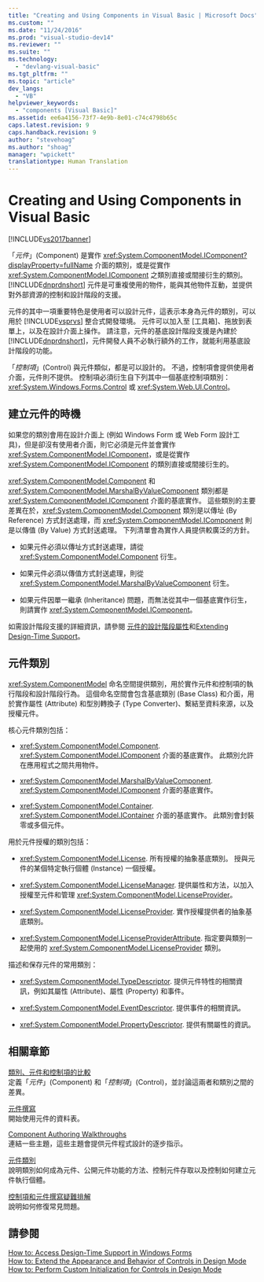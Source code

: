 ```yaml
---
title: "Creating and Using Components in Visual Basic | Microsoft Docs"
ms.custom: ""
ms.date: "11/24/2016"
ms.prod: "visual-studio-dev14"
ms.reviewer: ""
ms.suite: ""
ms.technology: 
  - "devlang-visual-basic"
ms.tgt_pltfrm: ""
ms.topic: "article"
dev_langs: 
  - "VB"
helpviewer_keywords: 
  - "components [Visual Basic]"
ms.assetid: ee6a4156-73f7-4e9b-8e01-c74c4798b65c
caps.latest.revision: 9
caps.handback.revision: 9
author: "stevehoag"
ms.author: "shoag"
manager: "wpickett"
translationtype: Human Translation
---
```

# Creating and Using Components in Visual Basic
[!INCLUDE[vs2017banner](../../csharp/includes/vs2017banner.md)]

「*元件*」\(Component\) 是實作 <xref:System.ComponentModel.IComponent?displayProperty=fullName> 介面的類別，或是從實作 <xref:System.ComponentModel.IComponent> 之類別直接或間接衍生的類別。  [!INCLUDE[dnprdnshort](../../csharp/getting-started/includes/dnprdnshort_md.md)] 元件是可重複使用的物件，能與其他物件互動，並提供對外部資源的控制和設計階段的支援。  
  
 元件的其中一項重要特色是使用者可以設計元件，這表示本身為元件的類別，可以用於 [!INCLUDE[vsprvs](../../csharp/includes/vsprvs_md.md)] 整合式開發環境。  元件可以加入至 \[工具箱\]、拖放到表單上，以及在設計介面上操作。  請注意，元件的基底設計階段支援是內建於 [!INCLUDE[dnprdnshort](../../csharp/getting-started/includes/dnprdnshort_md.md)]，元件開發人員不必執行額外的工作，就能利用基底設計階段的功能。  
  
 「*控制項*」\(Control\) 與元件類似，都是可以設計的。  不過，控制項會提供使用者介面，元件則不提供。  控制項必須衍生自下列其中一個基底控制項類別：<xref:System.Windows.Forms.Control> 或 <xref:System.Web.UI.Control>。  
  
## 建立元件的時機  
 如果您的類別會用在設計介面上 \(例如 Windows Form 或 Web Form 設計工具\)，但是卻沒有使用者介面，則它必須是元件並會實作 <xref:System.ComponentModel.IComponent>，或是從實作 <xref:System.ComponentModel.IComponent> 的類別直接或間接衍生的。  
  
 <xref:System.ComponentModel.Component> 和 <xref:System.ComponentModel.MarshalByValueComponent> 類別都是 <xref:System.ComponentModel.IComponent> 介面的基底實作。  這些類別的主要差異在於，<xref:System.ComponentModel.Component> 類別是以傳址 \(By Reference\) 方式封送處理，而 <xref:System.ComponentModel.IComponent> 則是以傳值 \(By Value\) 方式封送處理。  下列清單會為實作人員提供較廣泛的方針。  
  
-   如果元件必須以傳址方式封送處理，請從 <xref:System.ComponentModel.Component> 衍生。  
  
-   如果元件必須以傳值方式封送處理，則從 <xref:System.ComponentModel.MarshalByValueComponent> 衍生。  
  
-   如果元件因單一繼承 \(Inheritance\) 問題，而無法從其中一個基底實作衍生，則請實作 <xref:System.ComponentModel.IComponent>。  
  
 如需設計階段支援的詳細資訊，請參閱 [元件的設計階段屬性](../Topic/Design-Time%20Attributes%20for%20Components.md)和[Extending Design\-Time Support](../Topic/Extending%20Design-Time%20Support.md)。  
  
## 元件類別  
 <xref:System.ComponentModel> 命名空間提供類別，用於實作元件和控制項的執行階段和設計階段行為。  這個命名空間會包含基底類別 \(Base Class\) 和介面，用於實作屬性 \(Attribute\) 和型別轉換子 \(Type Converter\)、繫結至資料來源，以及授權元件。  
  
 核心元件類別包括：  
  
-   <xref:System.ComponentModel.Component>.  <xref:System.ComponentModel.IComponent> 介面的基底實作。  此類別允許在應用程式之間共用物件。  
  
-   <xref:System.ComponentModel.MarshalByValueComponent>.  <xref:System.ComponentModel.IComponent> 介面的基底實作。  
  
-   <xref:System.ComponentModel.Container>.  <xref:System.ComponentModel.IContainer> 介面的基底實作。  此類別會封裝零或多個元件。  
  
 用於元件授權的類別包括：  
  
-   <xref:System.ComponentModel.License>.  所有授權的抽象基底類別。  授與元件的某個特定執行個體 \(Instance\) 一個授權。  
  
-   <xref:System.ComponentModel.LicenseManager>.  提供屬性和方法，以加入授權至元件和管理 <xref:System.ComponentModel.LicenseProvider>。  
  
-   <xref:System.ComponentModel.LicenseProvider>.  實作授權提供者的抽象基底類別。  
  
-   <xref:System.ComponentModel.LicenseProviderAttribute>.  指定要與類別一起使用的 <xref:System.ComponentModel.LicenseProvider> 類別。  
  
 描述和保存元件的常用類別：  
  
-   <xref:System.ComponentModel.TypeDescriptor>.  提供元件特性的相關資訊，例如其屬性 \(Attribute\)、屬性 \(Property\) 和事件。  
  
-   <xref:System.ComponentModel.EventDescriptor>.  提供事件的相關資訊。  
  
-   <xref:System.ComponentModel.PropertyDescriptor>.  提供有關屬性的資訊。  
  
## 相關章節  
 [類別、元件和控制項的比較](../Topic/Class%20vs.%20Component%20vs.%20Control.md)  
 定義「*元件*」\(Component\) 和「*控制項*」\(Control\)，並討論這兩者和類別之間的差異。  
  
 [元件撰寫](../Topic/Component%20Authoring.md)  
 開始使用元件的資料表。  
  
 [Component Authoring Walkthroughs](../Topic/Component%20Authoring%20Walkthroughs.md)  
 連結一些主題，這些主題會提供元件程式設計的逐步指示。  
  
 [元件類別](../Topic/Component%20Classes.md)  
 說明類別如何成為元件、公開元件功能的方法、控制元件存取以及控制如何建立元件執行個體。  
  
 [控制項和元件撰寫疑難排解](../Topic/Troubleshooting%20Control%20and%20Component%20Authoring.md)  
 說明如何修復常見問題。  
  
## 請參閱  
 [How to: Access Design\-Time Support in Windows Forms](../Topic/How%20to:%20Access%20Design-Time%20Support%20in%20Windows%20Forms.md)   
 [How to: Extend the Appearance and Behavior of Controls in Design Mode](../Topic/How%20to:%20Extend%20the%20Appearance%20and%20Behavior%20of%20Controls%20in%20Design%20Mode.md)   
 [How to: Perform Custom Initialization for Controls in Design Mode](../Topic/How%20to:%20Perform%20Custom%20Initialization%20for%20Controls%20in%20Design%20Mode.md)